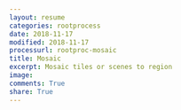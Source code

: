 ```yaml
---
layout: resume
categories: rootprocess
date: 2018-11-17
modified: 2018-11-17
processurl: rootproc-mosaic
title: Mosaic
excerpt: Mosaic tiles or scenes to region
image: 
comments: True
share: True
---
```

